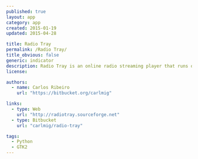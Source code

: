 ```yaml
---
published: true
layout: app
category: app
created: 2015-01-19
updated: 2015-04-28

title: Radio Tray
permalink: /Radio Tray/
title_obvious: false
generic: indicator
description: Radio Tray is an online radio streaming player that runs on a Linux system tray. Its goal is to have the minimum interface possible, making it very straightforward to use.
license:

authors:
  - name: Carlos Ribeiro
    url: "https://bitbucket.org/carlmig"

links:
  - type: Web
    url: "http://radiotray.sourceforge.net"
  - type: Bitbucket
    url: "carlmig/radio-tray"

tags:
  - Python
  - GTK2
---
```

